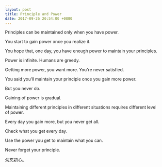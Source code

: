 ```yaml
---
layout: post
title: Principle and Power
date: 2017-09-26 20:54:00 +0800
---
```


Principles can be maintained only when you have power.

You start to gain power once you realize it.

You hope that, one day, you have enough power to maintain your principles.

Power is infinite. Humans are greedy.

Getting more power, you want more. You're never satisfied.

You said you'll maintain your principle once you gain more power.

But you never do.

Gaining of power is gradual.

Maintaining different principles in different situations requires different level of power.

Every day you gain more, but you never get all.

Check what you get every day.

Use the power you get to maintain what you can.

Never forget your principle.

勿忘初心。

